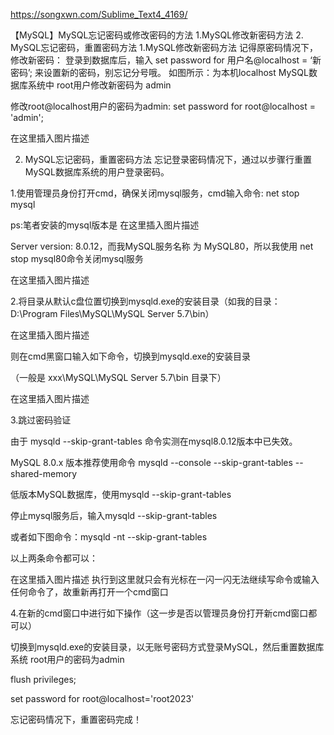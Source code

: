 https://songxwn.com/Sublime_Text4_4169/

【MySQL】MySQL忘记密码或修改密码的方法
1.MySQL修改新密码方法
2. MySQL忘记密码，重置密码方法
1.MySQL修改新密码方法
记得原密码情况下，修改新密码：
登录到数据库后，输入 set password for 用户名@localhost = ‘新密码’; 来设置新的密码，别忘记分号哦。
如图所示：为本机localhost MySQL数据库系统中 root用户修改新密码为 admin

修改root@localhost用户的密码为admin: set password for root@localhost = 'admin';

在这里插入图片描述

2. MySQL忘记密码，重置密码方法
忘记登录密码情况下，通过以步骤行重置MySQL数据库系统的用户登录密码。

1.使用管理员身份打开cmd，确保关闭mysql服务，cmd输入命令: net stop mysql

ps:笔者安装的mysql版本是
在这里插入图片描述

Server version: 8.0.12，而我MySQL服务名称 为 MySQL80，所以我使用 net stop mysql80命令关闭mysql服务

在这里插入图片描述

2.将目录从默认c盘位置切换到mysqld.exe的安装目录（如我的目录：D:\Program Files\MySQL\MySQL Server 5.7\bin）

在这里插入图片描述

则在cmd黑窗口输入如下命令，切换到mysqld.exe的安装目录

（一般是 xxx\MySQL\MySQL Server 5.7\bin 目录下）

在这里插入图片描述

3.跳过密码验证

由于 mysqld --skip-grant-tables 命令实测在mysql8.0.12版本中已失效。

MySQL 8.0.x 版本推荐使用命令 mysqld --console --skip-grant-tables --shared-memory

低版本MySQL数据库，使用mysqld --skip-grant-tables

停止mysql服务后，输入mysqld --skip-grant-tables

或者如下图命令：mysqld -nt --skip-grant-tables

以上两条命令都可以：

在这里插入图片描述
执行到这里就只会有光标在一闪一闪无法继续写命令或输入任何命令了，故重新再打开一个cmd窗口

4.在新的cmd窗口中进行如下操作（这一步是否以管理员身份打开新cmd窗口都可以）

切换到mysqld.exe的安装目录，以无账号密码方式登录MySQL，然后重置数据库系统 root用户的密码为admin

flush privileges;

set password for root@localhost='root2023'

忘记密码情况下，重置密码完成！